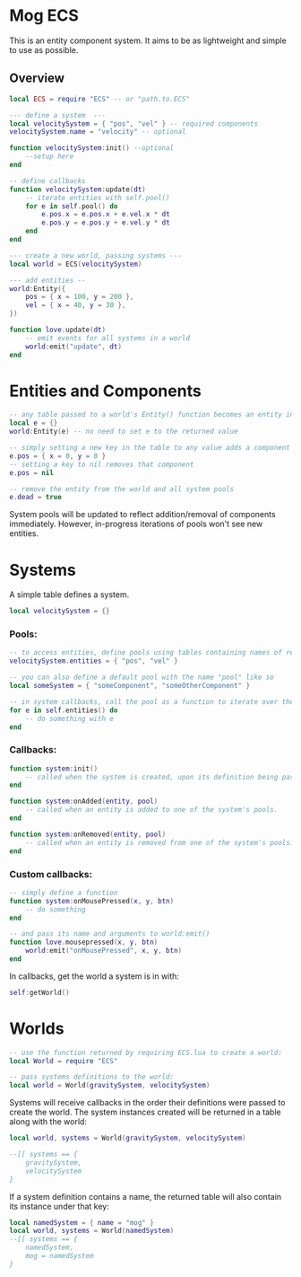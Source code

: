Mog ECS
===
This is an entity component system.
It aims to be as lightweight and simple to use as possible.

Overview
---

```lua
local ECS = require "ECS" -- or "path.to.ECS"

--- define a system  ---
local velocitySystem = { "pos", "vel" } -- required components
velocitySystem.name = "velocity" -- optional

function velocitySystem:init() --optional
    --setup here
end

-- define callbacks
function velocitySystem:update(dt)
    -- iterate entities with self.pool()
    for e in self.pool() do
        e.pos.x = e.pos.x + e.vel.x * dt
        e.pos.y = e.pos.y + e.vel.y * dt
    end
end

--- create a new world, passing systems ---
local world = ECS(velocitySystem)

--- add entities --
world:Entity({
    pos = { x = 100, y = 200 },
    vel = { x = 40, y = 30 },
})

function love.update(dt)
    -- emit events for all systems in a world
    world:emit("update", dt)
end

```

# Entities and Components

```lua
-- any table passed to a world's Entity() function becomes an entity in that world.
local e = {}
world:Entity(e) -- no need to set e to the returned value

-- simply setting a new key in the table to any value adds a component 
e.pos = { x = 0, y = 0 }
-- setting a key to nil removes that component
e.pos = nil

-- remove the entity from the world and all system pools
e.dead = true

```
System pools will be updated to reflect addition/removal of components immediately.
However, in-progress iterations of pools won't see new entities.

# Systems

A simple table defines a system.
```lua
local velocitySystem = {}
```
### Pools:

```lua
-- to access entities, define pools using tables containing names of required components.
velocitySystem.entities = { "pos", "vel" }

-- you can also define a default pool with the name "pool" like so
local someSystem = { "someComponent", "someOtherComponent" }

-- in system callbacks, call the pool as a function to iterate over the entities in it
for e in self.entities() do
    -- do something with e
end
```

### Callbacks:

```lua
function system:init()
    -- called when the system is created, upon its definition being passed to a world
end

function system:onAdded(entity, pool)
    -- called when an entity is added to one of the system's pools.
end

function system:onRemoved(entity, pool)
    -- called when an entity is removed from one of the system's pools.
end

```

### Custom callbacks:
```lua
-- simply define a function
function system:onMousePressed(x, y, btn)
    -- do something
end

-- and pass its name and arguments to world:emit()
function love.mousepressed(x, y, btn)
    world:emit("onMousePressed", x, y, btn)
end
```
In callbacks, get the world a system is in with:
```lua
self:getWorld()
```

# Worlds
```lua
-- use the function returned by requiring ECS.lua to create a world:
local World = require "ECS"

-- pass systems definitions to the world:
local world = World(gravitySystem, velocitySystem)
```
Systems will receive callbacks in the order their definitions were passed to create the world.
The system instances created will be returned in a table along with the world:
```lua
local world, systems = World(gravitySystem, velocitySystem)

--[[ systems == {
    gravitySystem, 
    velocitySystem
}
```
If a system definition contains a name, the returned table will also contain its instance under that key:
```lua
local namedSystem = { name = "mog" }
local world, systems = World(namedSystem)
--[[ systems == {
    namedSystem,
    mog = namedSystem
}
```
